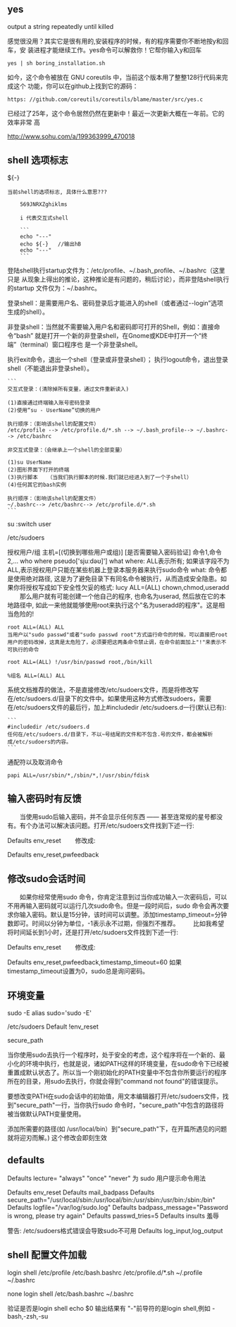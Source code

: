 ## yes

output a string repeatedly until killed

感觉很没用？其实它是很有用的,安装程序的时候，有的程序需要你不断地按y和回车，安
装进程才能继续工作。yes命令可以解救你！它帮你输入y和回车

```
yes | sh boring_installation.sh

```

如今，这个命令被放在 GNU coreutils 中，当前这个版本用了整整128行代码来完成这个
功能，你可以在github上找到它的源码：

    https: //github.com/coreutils/coreutils/blame/master/src/yes.c

已经过了25年，这个命令居然仍然在更新中！最近一次更新大概在一年前。它的效率非常
高

http://www.sohu.com/a/199363999_470018


## shell 选项标志

${-}

    当前shell的选项标志, 具体什么意思???

        569JNRXZghiklms
        
        i 代表交互式shell
        
        ```
        echo "---"
        echo ${-}   //输出hB
        echo "---"
        ```

登陆shell执行startup文件为：/etc/profile、~/.bash_profile、~/.bashrc（这里只是
从现象上得出的推论，这种推论是有问题的，稍后讨论），而非登陆shell执行的startup
文件仅为：~/.bashrc。


登录shell：是需要用户名、密码登录后才能进入的shell（或者通过--login”选项生成的shell）。

非登录shell：当然就不需要输入用户名和密码即可打开的Shell，例如：直接命令“bash”
就是打开一个新的非登录shell，在Gnome或KDE中打开一个“终端”（terminal）窗口程序也
是一个非登录shell。

执行exit命令，退出一个shell（登录或非登录shell）；
执行logout命令，退出登录shell（不能退出非登录shell）。


    ```
    交互式登录：(清除掉所有变量，通过文件重新读入)

    (1)直接通过终端输入账号密码登录
    (2)使用“su - UserName”切换的用户

    执行顺序：（影响该shell的配置文件）
    /etc/profile --> /etc/profile.d/*.sh --> ~/.bash_profile--> ~/.bashrc--> /etc/bashrc

    非交互式登录：（会继承上一个shell的全部变量）

    (1)su UserName
    (2)图形界面下打开的终端
    (3)执行脚本   （当我们执行脚本的时候.我们就已经进入到了一个子shell）
    (4)任何其它的bash实例

    执行顺序：（影响该shell的配置文件）
    ~/.bashrc--> /etc/bashrc--> /etc/profile.d/*.sh
    ```



su :switch user

/etc/sudoers

授权用户/组 主机=[(切换到哪些用户或组)] [是否需要输入密码验证] 命令1,命令2,...
who where pseudo['sjuːdəʊ]'] what
    where: ALL表示所有; 如果该字段不为ALL,表示授权用户只能在某些机器上登录本服务器来执行sudo命令
    what: 命令都是使用绝对路径, 这是为了避免目录下有同名命令被执行，从而造成安全隐患。如果你将授权写成如下安全性欠妥的格式:
        lucy ALL=(ALL) chown,chmod,useradd
    　　那么用户就有可能创建一个他自己的程序, 也命名为userad, 然后放在它的本地路径中, 如此一来他就能够使用root来执行这个"名为useradd的程序"。这是相当危险的!


    root ALL=(ALL) ALL
    当用户以"sudo passwd"或者"sudo passwd root"方式运行命令的时候，可以直接把root用户的密码改掉，这真是太危险了，必须要把这两条命令禁止调，在命令前面加上"!"来表示不可执行的命令

    root ALL=(ALL) !/usr/bin/passwd root,/bin/kill

    %组名 ALL=(ALL) ALL


系统文档推荐的做法，不是直接修改/etc/sudoers文件，而是将修改写在/etc/sudoers.d/目录下的文件中。如果使用这种方式修改sudoers，需要在/etc/sudoers文件的最后行，加上#includedir /etc/sudoers.d一行(默认已有):

    ```
    #includedir /etc/sudoers.d
    任何在/etc/sudoers.d/目录下，不以~号结尾的文件和不包含.号的文件，都会被解析成/etc/sudoers的内容。
    ```

通配符以及取消命令
```
papi ALL=/usr/sbin/*,/sbin/*,!/usr/sbin/fdisk
```
## 输入密码时有反馈
　　当使用sudo后输入密码，并不会显示任何东西 —— 甚至连常规的星号都没有。有个办法可以解决该问题。打开/etc/sudoers文件找到下述一行:

Defaults env_reset
　　修改成:

Defaults env_reset,pwfeedback

## 修改sudo会话时间
　　如果你经常使用sudo 命令，你肯定注意到过当你成功输入一次密码后，可以不用再输入密码就可以运行几次sudo命令。但是一段时间后，sudo 命令会再次要求你输入密码。默认是15分钟，该时间可以调整。添加timestamp_timeout=分钟数即可。时间以分钟为单位，-1表示永不过期，但强烈不推荐。
　　比如我希望将时间延长到1小时，还是打开/etc/sudoers文件找到下述一行:

Defaults env_reset
　　修改成:

Defaults env_reset,pwfeedback,timestamp_timeout=60
     如果timestamp_timeout设置为0，sudo总是询问密码。

## 环境变量
sudo -E 
alias sudo='sudo -E'

/etc/sudoers 
    Default !env_reset

secure_path

当你使用sudo去执行一个程序时，处于安全的考虑，这个程序将在一个新的、最小化的环境中执行，也就是说，诸如PATH这样的环境变量，在sudo命令下已经被重置成默认状态了。所以当一个刚初始化的PATH变量中不包含你所要运行的程序所在的目录，用sudo去执行，你就会得到"command not found"的错误提示。

要想改变PATH在sudo会话中的初始值，用文本编辑器打开/etc/sudoers文件，找到"secure_path"一行，当你执行sudo 命令时，"secure_path"中包含的路径将被当做默认PATH变量使用。

添加所需要的路径(如 /usr/local/bin）到"secure_path"下，在开篇所遇见的问题就将迎刃而解。)
这个修改会即刻生效


## defaults

Defaults    lecture=
    "always"
    "once"
    "never"
    为 sudo 用户提示命令用法

Defaults    env_reset
Defaults    mail_badpass
Defaults    secure_path="/usr/local/sbin:/usr/local/bin:/usr/sbin:/usr/bin:/sbin:/bin"
Defaults    logfile="/var/log/sudo.log"
Defaults    badpass_message="Password is wrong, please try again"
Defaults    passwd_tries=5
Defaults    insults 羞辱

警告: /etc/sudoers格式错误会导致sudo不可用
Defaults    log_input,log_output


## shell 配置文件加载

login shell
    /etc/profile
        /etc/bash.bashrc
        /etc/profile.d/*.sh
    ~/.profile
        ~/.bashrc

none login shell
    /etc/bash.bashrc
    ~/.bashrc

验证是否是login shell
    echo $0
输出结果有 "-"前导符的是login shell,例如 -bash,-zsh,-su
